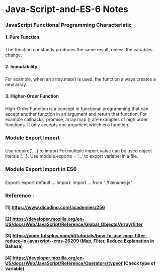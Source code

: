 # Java-Script-and-ES-6 Notes

### JavaScript Functional Programming Characteristic
#### 1. Pure Function 
##### 
The function constantly produces the same result, unless the variables change.
#### 2. Immutability 
##### 
For example, when an array.map() is used, the function always creates a new array.
#### 3. Higher-Order Function
##### 
High-Order Function is a concept in functional programming that can accept another function in an argument and return that function. For example callbacks, promise, array.map () are examples of high order functions. It only accepts one argument which is a function.

### Module Export Import 
##### 
Use require('...') to import
For multiple import value can be used object literals {...}.
Use module.exports = '...' to export variabel in a file.

### Module Export Import in ES6
#####
Export: export default ...
Import: import ... from "./filename.js"

### Reference :
#### [1] https://www.dicoding.com/academies/256
#### [2] https://developer.mozilla.org/en-US/docs/Web/JavaScript/Reference/Global_Objects/Array/filter
#### [3] https://code.tutsplus.com/id/tutorials/how-to-use-map-filter-reduce-in-javascript--cms-26209 (Map, Filter, Reduce Explanation in Bahasa)
#### [4] https://developer.mozilla.org/en-US/docs/Web/JavaScript/Reference/Operators/typeof (Check type of variable)
